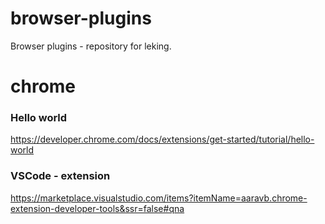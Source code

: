 # browser-plugins
Browser plugins - repository for leking.

# chrome
### Hello world
https://developer.chrome.com/docs/extensions/get-started/tutorial/hello-world 

### VSCode - extension
https://marketplace.visualstudio.com/items?itemName=aaravb.chrome-extension-developer-tools&ssr=false#qna



